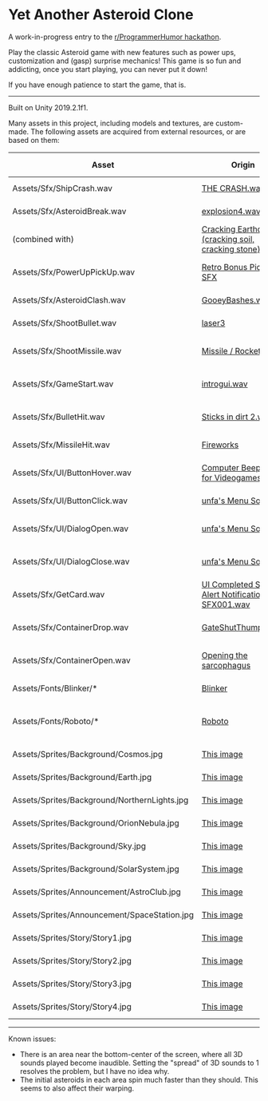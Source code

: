 # Yet Another Asteroid Clone
A work-in-progress entry to the [r/ProgrammerHumor hackathon](https://www.programmerhumor.org/Hackathon).

Play the classic Asteroid game with new features such as power ups, customization and (gasp) surprise mechanics! This game is so fun and addicting, once you start playing, you can never put it down!

If you have enough patience to start the game, that is.

---

Built on Unity 2019.2.1f1.

Many assets in this project, including models and textures, are custom-made. The following assets are acquired from external resources, or are based on them:

|Asset|Origin|Author|License|Modification (if any)|
|--|--|--|--|--|
|Assets/Sfx/ShipCrash.wav|[THE CRASH.wav](https://freesound.org/people/sandyrb/sounds/95078/)|sandyrb|Attribution License||
|Assets/Sfx/AsteroidBreak.wav|[explosion4.wav](https://freesound.org/people/sarge4267/sounds/102734/)|sarge4267|Attribution License|trimmed|
|(combined with)|[Cracking Earthquake (cracking soil, cracking stone)](https://freesound.org/people/uagadugu/sounds/222521/)|uagadugu|Creative Commons 0 License|trimmed|
|Assets/Sfx/PowerUpPickUp.wav|[Retro Bonus Pickup SFX](https://freesound.org/people/suntemple/sounds/253172/)|suntemple|Creative Commons 0 License||
|Assets/Sfx/AsteroidClash.wav|[GooeyBashes.wav](https://freesound.org/people/sonictechtonic/sounds/241280/)|sonictechtonic|Attribution License|trimmed|
|Assets/Sfx/ShootBullet.wav|[laser3](https://freesound.org/people/nsstudios/sounds/344276/)|nsstudios|Attribution License||
|Assets/Sfx/ShootMissile.wav|[Missile / Rocket firing](https://freesound.org/people/wubitog/sounds/200459/)|wubitog|Creative Commons 0 License|trimmed|
|Assets/Sfx/GameStart.wav|[introgui.wav](https://freesound.org/people/pera/sounds/56231/)|pera|Creative Commons 0 License||
|Assets/Sfx/BulletHit.wav|[Sticks in dirt 2.wav](https://freesound.org/people/worthahep88/sounds/319214/)|worthahep88|Creative Commons 0 License|trimmed|
|Assets/Sfx/MissileHit.wav|[Fireworks](https://freesound.org/people/MrAuralization/sounds/212677/)|MrAuralization|Attribution License|trimmed|	
|Assets/Sfx/UI/ButtonHover.wav|[Computer Beep SFX for Videogames](https://freesound.org/people/qubodup/sounds/140773/)|qubodup|Creative Commons 0 License||
|Assets/Sfx/UI/ButtonClick.wav|[unfa's Menu Sounds](https://freesound.org/people/unfa/sounds/244266/)|unfa|Attribution License|trimmed|
|Assets/Sfx/UI/DialogOpen.wav|[unfa's Menu Sounds](https://freesound.org/people/unfa/sounds/244266/)|unfa|Attribution License|trimmed and adjusted pitch|
|Assets/Sfx/UI/DialogClose.wav|[unfa's Menu Sounds](https://freesound.org/people/unfa/sounds/244266/)|unfa|Attribution License|trimmed and adjusted pitch|
|Assets/Sfx/GetCard.wav|[UI Completed Status Alert Notification SFX001.wav](https://freesound.org/people/Headphaze/sounds/277033/)|Headphaze|Attribution License||
|Assets/Sfx/ContainerDrop.wav|[GateShutThumps.wav](https://freesound.org/people/eardeer/sounds/401041/)|eardeer|Creative Commons 0 License|trimmed|
|Assets/Sfx/ContainerOpen.wav|[Opening the sarcophagus](https://freesound.org/people/Breviceps/sounds/457529/)|Breviceps|Creative Commons 0 License|trimmed|
|Assets/Fonts/Blinker/*|[Blinker](https://fonts.google.com/specimen/Blinker?selection.family=Blinker)|Juergen Huber|Open Font License||
|Assets/Fonts/Roboto/*|[Roboto](https://fonts.google.com/specimen/Roboto?selection.family=Roboto)|Christian Robertson|Apache License Version 2.0||
|Assets/Sprites/Background/Cosmos.jpg|[This image](https://pixabay.com/photos/cosmos-dark-hd-wallpaper-milky-way-1853491/)|Pexels|Pixabay License||
|Assets/Sprites/Background/Earth.jpg|[This image](https://pixabay.com/photos/earth-globe-moon-world-planet-1365995/)|qimono|Pixabay License||
|Assets/Sprites/Background/NorthernLights.jpg|[This image](https://pixabay.com/photos/northern-lights-aurora-3273425/)|Hans|Pixabay License||
|Assets/Sprites/Background/OrionNebula.jpg|[This image](https://pixabay.com/photos/orion-nebula-emission-nebula-11107/)|WikiImages|Pixabay License||
|Assets/Sprites/Background/Sky.jpg|[This image](https://pixabay.com/photos/sky-stars-constellations-astronomy-828648/)|Free-Photos|Pixabay License||
|Assets/Sprites/Background/SolarSystem.jpg|[This image](https://pixabay.com/photos/solar-system-big-bang-11188/)|WikiImages|Pixabay License||
|Assets/Sprites/Announcement/AstroClub.jpg|[This image](https://pixabay.com/illustrations/science-fiction-spaceship-alien-1545307/)|tombud|Pixabay License||
|Assets/Sprites/Announcement/SpaceStation.jpg|[This image](https://pixabay.com/illustrations/outer-space-space-ship-space-2177952/)|thefairypath|Pixabay License||
|Assets/Sprites/Story/Story1.jpg|[This image](https://pixabay.com/illustrations/explosion-pop-big-bang-background-1285364/)|geralt|Pixabay License||
|Assets/Sprites/Story/Story2.jpg|[This image](https://pixabay.com/photos/sun-fireball-solar-flare-sunlight-11582/)|WikiImages|Pixabay License||
|Assets/Sprites/Story/Story3.jpg|[This image](https://pixabay.com/illustrations/sunrise-space-outer-space-globe-1756274/)|qimono|Pixabay License||
|Assets/Sprites/Story/Story4.jpg|[This image](https://pixabay.com/illustrations/space-asteroids-planets-cosmos-1422642/)|UKT2|Pixbay License||

---

Known issues:

* There is an area near the bottom-center of the screen, where all 3D sounds played become inaudible. Setting the "spread" of 3D sounds to 1 resolves the problem, but I have no idea why.
* The initial asteroids in each area spin much faster than they should. This seems to also affect their warping.
